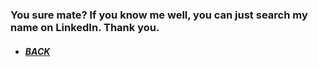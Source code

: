 ### You sure mate? If you know me well, you can just search my name on LinkedIn. Thank you.
<!--Such an honor to connect with you mate, you can connect me thru here AE13{https://bit.ly/2EWIA5T}. Don't forget to DM me on linkedin if you find me thru here!-->

*  ##### [BACK](/index.html "Back to Homepage")
